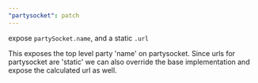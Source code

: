 ```yaml
---
"partysocket": patch
---
```


expose `partySocket.name`, and a static `.url`

This exposes the top level party 'name' on partysocket. Since urls for partysocket are 'static' we can also override the base implementation and expose the calculated url as well.
